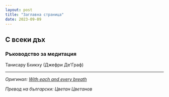 ```yaml
---
layout: post
title: "Заглавна страница"
date: 2023-09-09
---
```


## С всеки дъх

### Ръководство за медитация

Танисару Бхикху
(Джефри Де'Граф)

---

_Оригинал: [With each and every breath](https://www.dhammatalks.org/books/WithEachAndEveryBreath/Section0001.html)_

_Превод на български: Цветан Цветанов_